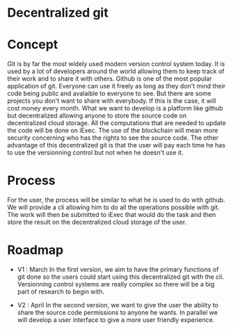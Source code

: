 # Decentralized git

# Concept

Git is by far the most widely used modern version control system today. It is used by a lot of developers around the world allowing them to keep track of their work and to share it with others. Github is one of the most popular application of git. Everyone can use it freely as long as they don't mind their code being public and avalaible to everyone to see. But there are some projects you don't want to share with everybody. If this is the case, it will cost money every month. What we want to develop is a platform like github but decentralized allowing anyone to store the source code on decentralized cloud storage. All the computations that are needed to update the code will be done on iExec. The use of the blockchain will mean more security concerning who has the rights to see the source code. The other advantage of this decentralized git is that the user will pay each time he has to use the versionning control but not when he doesn't use it.

# Process

For the user, the process will be similar to what he is used to do with github. We will provide a cli allowing him to do all the operations possible with git. The work will then be submitted to iExec that would do the task and then store the result on the decentralized cloud storage of the user.

# Roadmap

+ V1 : March
In the first version, we aim to have the primary functions of git done so the users could start using this decentralized git with the cli. Versionning control systems are really complex so there will be a big part of research to begin with.

+ V2 : April
In the second version, we want to give the user the ability to share the source code permissions to anyone he wants. In parallel we will develop a user interface to give a more user friendly experience.
